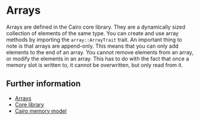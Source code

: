 # Arrays

Arrays are defined in the Cairo core library. They are a dynamically sized collection of elements of the same type. You can create and use array methods by importing the `array::ArrayTrait` trait.
An important thing to note is that arrays are append-only. This means that you can only add elements to the end of an array.
You cannot remove elements from an array, or modify the elements in an array.
This has to do with the fact that once a memory slot is written to, it cannot be overwritten, but only read from it.

## Further information

- [Arrays](https://book.cairo-lang.org/ch03-01-arrays.html)
- [Core library](https://github.com/starkware-libs/cairo/blob/main/corelib/src/array.cairo)
- [Cairo memory model](https://medium.com/nethermind-eth/cairo-fundamentals-stacked-up-against-evm-and-solidity-1d8d4e12b2c3#2c01)

